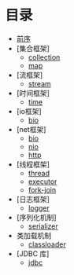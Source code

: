 # 目录

* [前序](prologue.md)
* [集合框架]
	* [collection](collection.md)
	* [map](map.md)
* [流框架]
	* [stream](stream.md)
* [时间框架]
	* [time](time.md)
* [io框架]
	* [bio](io-bio.md)
* [net框架]
	* [bio](net-bio.md)
	* [nio](net-nio.md)
	* [http](net-http.md)
* [线程框架]
	* [thread](thread.md)
	* [executor](executor.md)
	* [fork-join](fork-join.md)
* [日志框架]
	* [logger](logger.md)
* [序列化机制]
	* [serializer](serializer.md)
* 类加载机制
	* [classloader](classloader.md)
* [JDBC 库]
   * [jdbc](jdbc.md)
